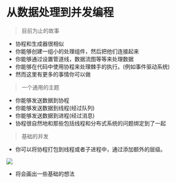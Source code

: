 从数据处理到并发编程
====================

> 目前为止的故事

+ 协程和生成器很相似
+ 你能够创建一组小的处理组件，然后把他们连接起来
+ 你能够通过设置管道线，数据流图等等来处理数据
+ 你能够在代码中使用协程来处理棘手的执行。(例如事件驱动系统)
+ 然而这里有更多的事情你可以做

> 一个通用的主题

+ 你能够发送数据到协程
+ 你能够发送数据到线程(经过队列)
+ 你能够发送数据到进程(经过消息)
+ 协程很自然地和那些包括线程和分布式系统的问题绑定到了一起

> 基础的并发

+ 你可以将协程打包到线程或者子进程中，通过添加额外的层级。

![](http://obmuedb3b.bkt.clouddn.com/p78.png)

+ 将会画出一些基础的想法
